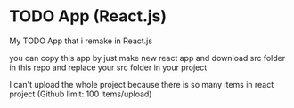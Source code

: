 <h1>TODO App (React.js)</h1>
<p>My TODO App that i remake in React.js</p>
<p>you can copy this app by just make new react app and download src folder in this repo and replace your src folder in your project</p>
<p>I can't upload the whole project because there is so many items in react project (Github limit: 100 items/upload)</p>
